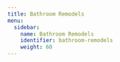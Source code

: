 ```yaml
---
title: Bathroom Remodels
menu:
  sidebar:
    name: Bathroom Remodels
    identifier: bathroom-remodels
    weight: 60
---
```

